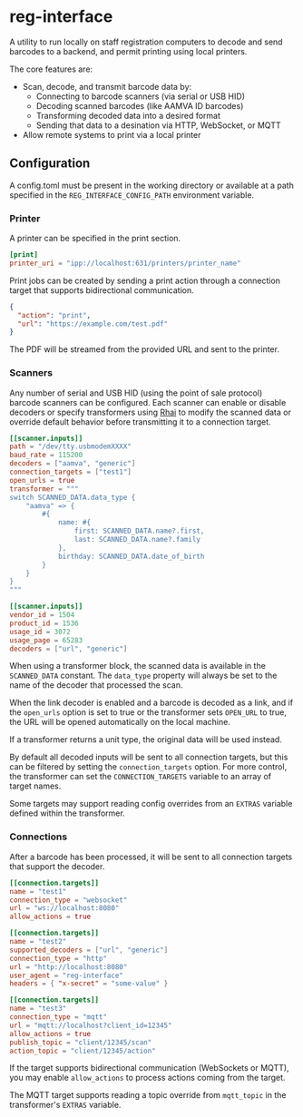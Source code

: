 # reg-interface

A utility to run locally on staff registration computers to decode and send
barcodes to a backend, and permit printing using local printers.

The core features are:

- Scan, decode, and transmit barcode data by:
  - Connecting to barcode scanners (via serial or USB HID)
  - Decoding scanned barcodes (like AAMVA ID barcodes)
  - Transforming decoded data into a desired format
  - Sending that data to a desination via HTTP, WebSocket, or MQTT
- Allow remote systems to print via a local printer

## Configuration

A config.toml must be present in the working directory or available at a path
specified in the `REG_INTERFACE_CONFIG_PATH` environment variable.

### Printer

A printer can be specified in the print section.

```toml
[print]
printer_uri = "ipp://localhost:631/printers/printer_name"
```

Print jobs can be created by sending a print action through a connection target
that supports bidirectional communication.

```json
{
  "action": "print",
  "url": "https://example.com/test.pdf"
}
```

The PDF will be streamed from the provided URL and sent to the printer.

### Scanners

Any number of serial and USB HID (using the point of sale protocol) barcode
scanners can be configured. Each scanner can enable or disable decoders or
specify transformers using [Rhai] to modify the scanned data or override default
behavior before transmitting it to a connection target.

```toml
[[scanner.inputs]]
path = "/dev/tty.usbmodemXXXX"
baud_rate = 115200
decoders = ["aamva", "generic"]
connection_targets = ["test1"]
open_urls = true
transformer = """
switch SCANNED_DATA.data_type {
    "aamva" => {
        #{
            name: #{
                first: SCANNED_DATA.name?.first,
                last: SCANNED_DATA.name?.family
            },
            birthday: SCANNED_DATA.date_of_birth
        }
    }
}
"""

[[scanner.inputs]]
vendor_id = 1504
product_id = 1536
usage_id = 3072
usage_page = 65283
decoders = ["url", "generic"]
```

When using a transformer block, the scanned data is available in the
`SCANNED_DATA` constant. The `data_type` property will always be set to the
name of the decoder that processed the scan.

When the link decoder is enabled and a barcode is decoded as a link, and if the
`open_urls` option is set to true or the transformer sets `OPEN_URL` to true,
the URL will be opened automatically on the local machine.

If a transformer returns a unit type, the original data will be used instead.

By default all decoded inputs will be sent to all connection targets, but this
can be filtered by setting the `connection_targets` option. For more control,
the transformer can set the `CONNECTION_TARGETS` variable to an array of target
names.

Some targets may support reading config overrides from an `EXTRAS` variable
defined within the transformer.

[Rhai]: https://rhai.rs

### Connections

After a barcode has been processed, it will be sent to all connection targets
that support the decoder.

```toml
[[connection.targets]]
name = "test1"
connection_type = "websocket"
url = "ws://localhost:8080"
allow_actions = true

[[connection.targets]]
name = "test2"
supported_decoders = ["url", "generic"]
connection_type = "http"
url = "http://localhost:8080"
user_agent = "reg-interface"
headers = { "x-secret" = "some-value" }

[[connection.targets]]
name = "test3"
connection_type = "mqtt"
url = "mqtt://localhost?client_id=12345"
allow_actions = true
publish_topic = "client/12345/scan"
action_topic = "client/12345/action"
```

If the target supports bidirectional communication (WebSockets or MQTT), you
may enable `allow_actions` to process actions coming from the target.

The MQTT target supports reading a topic override from `mqtt_topic` in the
transformer's `EXTRAS` variable.
